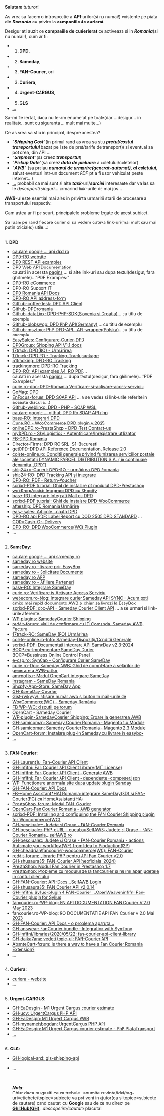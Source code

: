 **Salutare** *tuturor*!

As vrea sa facem o introspectie a **API**-urilor(si nu numai!) existente pe piata din ***Romania*** cu privire la **companiile de curierat**.

Desigur ati auzit de **companiile de curierierat** ce activeaza si in ***Romania***(si nu numai!), cum ar fi:
 
 - 1. **DPD**, 
 - 2. **Sameday**, 
 - 3. **FAN-Courier**, ori
 - 3. **Curiera**,
 - 4. **Urgent-CARGUS**,
 - 5. **GLS**
 - [...](https://www.scribd.com/document/349001559/sem-4)
 
Sa-mi fie iertat, daca nu le-am enumerat pe toate(dar ...desigur... in realitate.. sunt cu siguranta ... mult mai multe...)

Ce as vrea sa stiu in principal, despre acestea?

   - "***Shipping Cost***"(in primul rand as vrea sa stiu ***pretul/costul transportului*** bazat pe liste de pret/tarife de transport))
     si eventual sa pot crea, din API ...
   - "***Shipment***"(sa creez ***transportul***)
   - "***Pickup Date***"(sa creez ***data de preluare*** a coletului/coletelor)
   - "***AWB***" (sa preiau ***numarul de urmarire(generat-automat),  al coletului***, salvat eventual intr-un document *PDF* pt a fi usor vehiculat peste internet...)
   - [...](https://github.com/vnemes/POILocator/blob/master/locations.txt) probabil ca mai sunt si alte ***task***-uri/***sarcini*** interesante dar va las sa le *descoperiti singuri*... urmarind *link*-urile de mai jos...

  ***AWB***-ul este esential mai ales in privinta urmaririi starii de procesare a transportului respectiv.

  

Cam astea ar fi pe scurt, principalele probleme legate de acest subiect.

Sa luam pe rand fiecare curier si sa vedem cateva link-uri(mai mult sau mai putin oficiale:) utile...:

<br/>1. **DPD** :
 - [cautare google ... api dpd ro](https://www.google.com/search?q=api+dpd+ro&sca_esv=42c55ce90fafe599&rlz=1C1CHBF_enRO1132RO1132&sxsrf=AHTn8zrq3lmx9Pab3kgM_ZmbRXMNp13zWA:1739972261989&source=lnt&tbs=lr:lang_1ro&lr=lang_ro&sa=X&ved=2ahUKEwj27ODk7c-LAxWNQfEDHX9WD5A4FBCnBXoECAQQBw&biw=1920&bih=911&dpr=1)
 - [DPD-RO website](https://www.dpd.com/ro/ro/)
 - [DPD REST API examples](]https://services.dpd.ro/api/api_examples.html)
 - [DPD Web API Documentation](https://api.dpd.ro/web-api.html)
   <br/>cautati in aceasta [pagina](https://api.dpd.ro/web-api.html) ... si alte link-uri sau dupa textul(desigur, fara ghilimele)..."PDF Examples:"
 - [DPD-RO eCommerce](https://www.dpd.com/ro/ro/e-commerce/)
 - [DPD-RO Support IT](https://www.dpd.com/ro/ro/suport-dpd/suport-it/)
 - [DPD Romania API Docs](https://www.aftership.com/carriers/dpd-ro/api)
 - [DPD-RO API address-form](https://services.dpd.ro/address_form/_README.txt)
 - [Github-coffeedesk: DPD API Client](https://github.com/coffeedesk/dpd-api-client-php)
 - [Github-DPDromania](https://github.com/DPDromania)
 - [Github-dataLinx: DPD-PHP-SDK(Slovenia si Croatia)](https://github.com/DataLinx/DPD-PHP-SDK)... cu titlu de exemplu
 - [Github-blobswop: DPD PhP API(Germany)](https://github.com/blobswop/dpd-php-api) ... cu titlu de exemplu
 - [Github-msztorc: PhP DPD-API...API-wrapper(Polska)](https://github.com/msztorc/php-dpd-api)...cu titlu de exemplu
 - [EasySales: Configurare-Curier-DPD](https://support.easy-sales.com/hc/ro/articles/360018572537-Configurare-Curier-DPD)
 - [DPDGroup: Shipping API V1.1 docs](https://nst-preprod.dpsin.dpdgroup.com/api/docs/#nst-shipment-api)
 - [17track: DPD(RO) - Urmărirea](https://www.17track.net/ro/carriers/dpd-ro)
 - [17track: DPD RO - Tracking-Track package](https://www.17track.net/id/carriers/dpd-ro)
 - [51tracking: DPD-RO Tracking](https://www.51tracking.com/dpd-ro-tracking-en)
 - [trackingmore: DPD-RO Tracking](https://www.trackingmore.com/dpd-ro-tracking.html)
 - [DPD-RO: API examples A4_RO PDF](https://api.dpd.ro/examples/A4_RO.pdf)...
   <br/>cautati in aceasta [pagina](https://api.dpd.ro/web-api.html) ... dupa textul(desigur, fara ghilimele)..."PDF Examples:"
 - [curie.ro-doc: DPD-Romania Verificare-si-activare-acces-serviciu](https://curie.ro/documentatie/dpd-romania-verificare-si-activare-acces-serviciu/)
 - [GoMag: DPD](https://help.gomag.ro/hc/ro/articles/360018703954-DPD)
 - [EnFocus-forum: DPD SOAP API](https://forum.enfocus.com/viewtopic.php?t=3796) ... a se vedea si link-urile referite in aceasta discutie...!
 - [Github-weblinko: DPD - PHP - SOAP WSL ](https://github.com/weblinko/php-dpd)
 - [cautare google ... github DPD Ro SOAP API php](https://www.google.com/search?q=github+DPD+Ro+SOAP+API+php&rlz=1C1CHBF_enRO1132RO1132&oq=github+DPD+Ro+SOAP+API+php&gs_lcrp=EgZjaHJvbWUyBggAEEUYOTIKCAEQABiABBiiBDIKCAIQABiABBiiBDIHCAMQABjvBTIKCAQQABiABBiiBDIHCAUQABjvBTIGCAYQRRhA0gEKMTcwMjJqMGoxNagCCLACAfEFSM0IcvDVlKvxBUjNCHLw1ZSr&sourceid=chrome&ie=UTF-8)
 - [base-RO: integrari DPD](https://base.com/ro-RO/integrari/dpd/)
 - [Curie.RO - WooCommerce DPD plugin v.2025](https://curie.ro/woocommerce-dpd/)
 - [onlineDPD.ro-PrestaShop - DPD-Test Contact-us](https://prestashop.onlinedpd.ro/en/contact-us)
 - [myDPD.ro - SkyLogistics - Autentificare/Inregistrare utilizator](https://mydpd.dpd.ro/)
 - [FB-DPD Romania](https://www.facebook.com/DPDRomania/posts/-angaj%C4%83m-curieri-%C3%AEn-echipa-dpd-devabeneficii-salariu-atractiv-bonusuri-de-perfor/970089625145653/)
 - [Director-Firme: DPD RO SRL, S1-Bucuresti](https://www.listafirme.ro/dpd-ro-srl-17117740/)
 - [getDPD-DPD API Reference Documentation, Release 2.0](https://getdpd.com/docs/api/DPDAPIReference.pdf)
 - [colete-online.ro: Conditii generale privind furnizarea serviciilor postale ale societatii DYNAMIC PARCEL DISTRIBUTION S.A. ( in continuare denumita „DPD”)](https://www.colete-online.ro/info/general-conditions-dpd)
 - [ship24.ro-Curieri: DPD-RO - urmărirea DPD Romania](https://www.ship24.com/ro/curieri/dpd-tracking/dpd-ro)
 - [ship24-RO: DPD Tracking API și integrare](https://www.ship24.com/ro/tracking-api/dpd)
 - [DPD-RO: PDF - Return-Voucher](https://api.dpd.ro/examples/ReturnVoucher_RO.pdf)
 - [scribd-PDF tutorial: Ghid de instalare pt modulul DPD-Prestashop](https://www.scribd.com/document/508750241/DPD-Prestashop-Documentatie-instalare-modul)
 - [webShopAssist: Integrare DPD cu Shopify](https://www.webshopassist.com/ro/dpd-app)
 - [base-RO integrari: Integrati Mall cu DPD](https://base.com/ro-RO/integrari/mall_dpd/)
 - [scribd-PDF tutorial: Ghid de instalare DPD-WooCommerce](https://www.scribd.com/document/499035622/Tutorial-DPD-WooCommerce)
 - [aftership: DPD Romania Urmărire](https://www.aftership.com/ro/carriers/dpd-ro)
 - [easy-sales: Articole...cauta DPD](https://support.easy-sales.com/hc/ro/profiles/380238451597-Razvan-Toader?after=ZN5vo2YAAAAAZPY1tmQAAAAAaRJuNiZsCwAA&filter_by=articles&sort_by=recent_user_activity)
 - [DPD-RO api PDF: Label Report cu COD 2505 DPD STANDARD](https://api.dpd.ro/examples/LabelWithCOD_RO.pdf) ... [COD=Cash-On-Delivery](https://forum.opencart.com/viewtopic.php?t=228473)
 - [DPD-RO: DPD WooCommerce(WC) Plugin](https://www.dpd.com/ro/en/e-commerce/woocommerce-plugin/)
 - ...

<br/>2. **SameDay**:

 - [cautare google ... api sameday ro](https://www.google.com/search?q=api+sameday+ro&sca_esv=99157084a6b2f2a0&rlz=1C1CHBF_enRO1132RO1132&sxsrf=AHTn8zolWwEqrj7jdzN7_v5GSFrAQJ8paQ:1739975946308&source=lnt&tbs=lr:lang_1ro&lr=lang_ro&sa=X&ved=2ahUKEwjU5cnB-8-LAxWRS_EDHXXzHmwQpwV6BAgBEAc&biw=1920&bih=911&dpr=1)
 - [sameday.ro website](https://sameday.ro/)
 - [sameday.ro - livrare prin EasyBox](https://sameday.ro/intrebari-frecvente/livrare-in-easybox/)
 - [sameday.ro - Solicitare Documente](https://sameday.ro/intrebari-frecvente/solicitare-documente/)
 - [sameday.ro APP](https://sameday.ro/intrebari-frecvente/sameday-app/)
 - [sameday.ro - Afiliere Parteneri](https://sameday.ro/parteneri-sameday/)
 - [base-RO: Integrare SameDay](https://base.com/ro-RO/integrari/sameday/)
 - [curie.ro: Verificare is Activare Access Serviciu](https://curie.ro/documentatie/sameday-verificare-si-activare-acces-serviciu/)
 - [webecom.ro-blog: Integrare curier Sameday API SYNC – Acum poti emite mai rapid documente AWB si chiar sa livrezi la EasyBox ](https://www.webecom.ro/blog/integrare-curier-sameday-api-sync-acum-poti-emite-mai-rapid-documente-awb-si-chiar-sa-livrezi-la-easybox/)
 - [scribd-PDF: doc-API - Sameday Courier Client API](https://www.scribd.com/document/468330897/descarca-documentatia-api-pdf) ... a se urmari si link-urile aferente...
 - [WP-plugins: SamedayCourier Shipping](https://ro.wordpress.org/plugins/samedaycourier-shipping/)
 - [reddit-forum: Mail de confirmare cu ID Comanda, Sameday AWB, Factura](https://www.reddit.com/r/programare/comments/1cnea28/mail_de_confirmare_cu_id_comanda_sameday_awb/)
 - [17track-RO: SameDay (RO) Urmărirea](https://www.17track.net/ro/carriers/sameday-%28ro%29)
 - [colete-online.ro-Info: Sameday-Dispoziţii/Conditii Generale](https://www.colete-online.ro/info/general-conditions-sameday)
 - [scribd-PDF: Documentati integrare API SameDay v2.3-2024](https://www.scribd.com/document/735502958/Documentatie-API-Sameday-v2-3-2024)
 - [BOCP.eu-Implementare SameDay Curier](https://www.bocp.eu/actualizari-actualizari-20/implementare_sameday_curier.htm)
   <br>BOCP=Bussiness Online Control Panel
 - [e-cap.ro: SynCap - Configurare Curier SameDay](https://support.e-cap.ro/ro/configurare-curier-sameday)
 - [curie.ro-Doc: Sameday AWB: Ghid de completare a setărilor de generare a AWB-urilor](https://curie.ro/documentatie/sameday-awb-ghid-de-completare-a-setarilor-de-generare-a-awb-urilor/)
 - [amenofis.r: Modul OpenCart integrare SameDay](https://amenofis.ro/modul-opencart-integrare-sameday)
 - [Instagram - SameDay Romania](https://www.instagram.com/sameday.romania/)
 - [Shopfy-App-Store: SameDay App](https://apps.shopify.com/samedayapp)
 - [GH-SameDay-Courier](https://github.com/sameday-courier)
 - [Gist-rwkyyy/: afișare număr awb și buton în mail-urile de WooCommerce(WC) - Sameday România](https://gist.github.com/rwkyyy/2c60bd8d7b4e0a4400b3c5f8971c76a1?permalink_comment_id=4256027)
 - [FB WP+WC: discutii pe forum](https://www.facebook.com/groups/967830243722613/posts/2019185788587048/)
 - [OpenCart - Sameday Courier](https://www.opencart.com/index.php?route=marketplace/extension/info&extension_id=36126&filter_search=shipping&filter_category_id=4&filter_license=0&filter_download_id=53&sort=date_modified)
 - [WP-plugin-SamedayCourier Shipping: Eroare la generarea AWB](https://wordpress.org/support/topic/eroare-la-generarea-awb/)
 - [GH-samicoman: Sameday Courier Romania - Magento 1.x Module](https://github.com/samicoman/nethuns_sameday)
 - [GH-samicoman: Sameday Courier Romania - Magento 2.3 Module](https://github.com/samicoman/nethuns_sameday_m2)
 - [OpenCart-forum: Instalare plug-in Sameday cu livrare in easybox](https://forum.opencart.com/viewtopic.php?t=228360)
 - [...](https://www.google.com/search?q=github+sameday+php+romania&sca_esv=ec1d9ca90aff3fe1&rlz=1C1CHBF_enRO1132RO1132&sxsrf=AHTn8zqWHN0V1Dbbrxdtut1AR1Q7Ij9VoA%3A1739981451365&ei=iwK2Z7mEFre6wPAPvrSz6A0&ved=0ahUKEwj59cuCkNCLAxU3HRAIHT7aDN0Q4dUDCBA&uact=5&oq=github+sameday+php+romania&gs_lp=Egxnd3Mtd2l6LXNlcnAiGmdpdGh1YiBzYW1lZGF5IHBocCByb21hbmlhMgUQIRigATIFECEYoAEyBRAhGKABSIUVUPYGWI4TcAF4AZABAJgBpgGgAZ4IqgEDMC44uAEDyAEA-AEBmAIJoAKzCMICChAAGLADGNYEGEeYAwCIBgGQBgeSBwMxLjigB8AY&sclient=gws-wiz-serp)

 <br/>3. **FAN-Courier**:

 - [GH-Laurent1u: Fan-Courier API Client](https://github.com/Laurent1u/fan-courier)
 - [GH-infifni: Fan Courier API Client Library(MIT License)](https://github.com/infifni/fan-courier-api-client)
 - [GH-infifni: Fan Courier API Client - Generate AWB](https://github.com/infifni/fan-courier-api-client/blob/master/src/Request/GenerateAwb.php)
 - [GH-infifni: Fan Courier API Client - dependente=composer.json](https://github.com/infifni/fan-courier-api-client/blob/master/composer.json)
 - [WP: Functionare anormala site dupa update plugin Samday](https://wordpress.org/support/topic/functionare-anormala-site-dupa-update-plugin-samday/)
 - [GH-FAN-Courier: API Docs](https://github.com/FAN-Courier/API-Docs?fbclid=IwY2xjawIi19RleHRuA2FlbQIxMAABHbXaXMkUHplMAVwxFZE6Uknmtb3lrwmQhXbXEauTbqXo5WhpEoyCuPJvlA_aem_nyT3tGbfuZYDS8oD0QI6pA)
 - [FB-Home Assistant*HA) Romania: integrare SameDay(SD) si FAN-Courier(FC) cu HomeAssistant(HA)](https://www.facebook.com/groups/HomeAssistantRomania/posts/7850718131697247/)
 - [PrestaShop-forum: Modul FAN-Courier](https://www.prestashop.com/forums/topic/215417-modul-fan-courier/)
 - [OpenCart-Fan Courier Romania - AWB generator](https://www.opencart.com/index.php?route=marketplace/extension/info&extension_id=29736&filter_category_id=5&filter_download_id=39&sort=price&page=9)
 - [scribd-PDF: Installing and configuring the FAN Courier Shipping plugin for Woocommerce(WC)](https://www.scribd.com/document/312860471/Installing-and-Configuring-the-FAN-Courier-Shipping-Plugin-for-Woocommerce)
 - [GH-besciualex: Judete si Orase - FAN-Courier Romania](https://github.com/besciualex/judete-si-orase-romania-fan-curier)
 - [GH-besciualex-PhP-cURL - cucubauSelfAWB: Judete si Orase - FAN-Courier Romania](https://github.com/besciualex/judete-si-orase-romania-fan-curier/blob/master/cucubau.php)...[selfAWB.ro](http://www.selfawb.ro)
 - [GH-besciualex: Judete si Orase - FAN-Courier Romania - actions: Automate your workflow(WF) from Idea to Production(I2P)](https://github.com/besciualex/judete-si-orase-romania-fan-curier/actions)
 - [GH-cheadrian/fancourier-woocommerce(WC): FAN-Courier](https://github.com/cheadrian/fancourier-woocommerce/blob/master/fan_courier.php)
 - [reddit-forum: Librarie PHP pentru API Fan Courier v2.0](https://www.reddit.com/r/programare/comments/18s413e/librarie_php_pentru_api_fan_courier_v20/)
 - [GH-shusaura85: FAN-Courier API(neoficiala, 2024)](https://github.com/shusaura85/fancourier-api)
 - [PrestaShop: Modul Fan Courier in Prestashop 1.7](https://www.prestashop.com/forums/topic/663807-modul-fan-courier-in-prestashop-17/)
 - [PrestaShop: Probleme cu modulul de la fancourier si nu imi apar judetele in contul clientului](https://www.prestashop.com/forums/topic/854970-probleme-cu-modulul-de-la-fancourier-si-nu-imi-apar-judetele-in-contul-clientului/)
 - [GH-FAN-Courier: API-Docs](https://github.com/FAN-Courier/API-Docs)...[SelfAWB Login](https://www.selfawb.ro/new/login)
 - [GH-shusaura85: FAN Courier API v2.0.14](https://github.com/shusaura85/fancourier-api/releases)
 - [GH-infifni: Sylius-plugin 4 FAN-Courier ](https://github.com/infifni/sylius-fan-courier-plugin) [...OpenWeaver/infifni Fan-Courier plugin for Sylius](https://kandi.openweaver.com/php/infifni/sylius-fan-courier-plugin)
 - [fancourier.ro-WP-blog: EN API DOCUMENTATION FAN Courier V 2.0 May 2023](https://www.fancourier.ro/wp-content/uploads/2023/07/EN_FANCourier_API-2.0-160523.pdf)
 - [fancourier.ro-WP-blog: RO DOCUMENTATIE API FAN Courier v 2.0 Mai 2023](https://www.fancourier.ro/wp-content/uploads/2023/07/RO_FANCourier_API-2.0-100523.pdf)
 - [GH-FAN-Courier: API Docs - o problema aparuta...](https://github.com/FAN-Courier/API-Docs/issues)
 - [GH-answear: FanCourier bundle - Integration with Symfony](https://github.com/answear/fan-courier-bundle/blob/main/README.md)
 - [GH-infifni/libraries/2020/05/22: fan-courier-api-client-library](https://infifni.github.io/php/libraries/2020/05/22/fan-courier-api-client-library.html)
 - [GH-daika7ana: vedeti topic-ul: FAN-Courier API](https://github.com/daika7ana)
 - [AbanteCart-forum: Is there a way to have a Fan Courier Romania Extension?](https://forum.abantecart.com/index.php?topic=833.0)
 - [...](https://www.google.com/search?q=github+fan+courier&sca_esv=ec1d9ca90aff3fe1&rlz=1C1CHBF_enRO1132RO1132&sxsrf=AHTn8zp1qcQGXlka4OyX5Yp9RJJ5d6sM2A%3A1739981375980&ei=PwK2Z_a1O8GGwPAP9a3VoA0&ved=0ahUKEwi20dLej9CLAxVBAxAIHfVWFdQQ4dUDCBA&uact=5&oq=github+fan+courier&gs_lp=Egxnd3Mtd2l6LXNlcnAiEmdpdGh1YiBmYW4gY291cmllcjIEECMYJzIIEAAYgAQYogQyCBAAGIAEGKIEMggQABiABBiiBDIIEAAYgAQYogQyCBAAGIAEGKIESIEZUP4HWMQWcAF4AZABAJgBhAGgAeMHqgEDMC44uAEDyAEA-AEBmAIJoAL9B8ICChAAGLADGNYEGEfCAgUQABjvBZgDAIgGAZAGCJIHAzEuOKAHliQ&sclient=gws-wiz-serp)


 <br/>4. **Curiera**:

 - [curiera - website](https://curiera.ro/)
 - [...](https://vladilie.ro/ro/blog/euplatesc-nodejs)


 <br/>5.  **Urgent-CARGUS**:

 - [GH-EaDesgin - M1 Urgent Cargus courier estimate](https://github.com/EaDesgin/m1-urgent-cargus-courier-estimate)
 - [GH-ucv: UrgentCargus PHP API](https://github.com/ucv/urgent-cargus)
 - [GH-EaDesgin: M1 Urgent Cargus AWB](https://github.com/EaDesgin/m1-urgent-cargus-AWB)
 - [GH-mynameisbogdan: UrgentCargus PHP API](https://github.com/mynameisbogdan/urgentcargus-php)
 - [GH-EaDesgin: M1 Urgent Cargus courier estimate - PhP PlataTransport](https://github.com/EaDesgin/m1-urgent-cargus-AWB/blob/master/app/code/local/Eadesigndev/Awb/Model/System/Platatransport.php)
 - [...](https://github.com/itrack/CursBNR)


 <br/>6.  **GLS**:

 - [GH-logical-and: gls-shipping-api](https://github.com/logical-and/gls-shipping-api/tree/master)
 - [...](https://github.com/govro)


   <br/><br/>***Nota***: 
<br/>Chiar daca nu gasiti ce va trebuie...anumite cuvinte/idei/tag-uri=etichete/topice=subiecte va pot veni in ajutor(ca si topice=subiecte de cautare) cand cautati cu **Google** sau de ce nu direct pe [**GhitHub(GH)**](https://github.com/topics/carriers)...*descoperire/cautare* placuta! 

